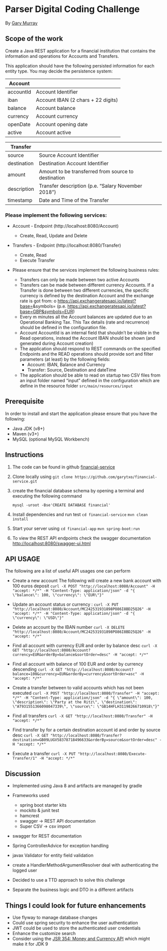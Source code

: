 # Parser Digital Coding Challenge

By [Gary Murray](mailto:garytxo@gmail.com)

## Scope of the work

Create a Java REST application for a financial institution that contains the information and operations for
Accounts​ and ​Transfers.​

This application should have the following ​persisted information​ for each entity type. You may decide the
persistence system:

| Account        |          | 
| ------------- |-------------|
| accountId     | Account​ Identifier |
| iban      | Account I​BAN (2 chars + 22 digits)      |  
| balance | Account​ balance     |    
| currency | Account​ currency    |
| openDate | Account​ opening date      |
| active | Account​ active     |



| Transfer        |          | 
| ------------- |-------------|
| source     | Source ​Account​ Identifier |
| destination      | Destination ​Account​ Identifier     |  
| amount | Amount to be transferred from ​source​ to ​destination     |    
| description | Transfer​ description (p.e. “Salary November 2018”)   |
| timestamp | Date and Time of the ​Transfer    |


### Please implement the following services:

- Account - Endpoint (​http://localhost:8080/Account​)
    
    * Create, Read, Update and Delete
- Transfers - Endpoint (​http://localhost:8080/Transfer​) 

    * Create, Read
    * Execute Transfer

- Please ensure that the services implement the following business rules:

    * Transfer​s can only be made between two active ​Accounts​ 
    * Transfer​s can be made between different currency ​Account​s. If a ​Transfer​ is done between two
      different currencies, the specific currency is defined by the destination ​Account​ and the exchange rate is got from:
      o https://api.exchangeratesapi.io/latest?base=<baseCode>&symbols=<currencyCode> 
      (p.e. https://api.exchangeratesapi.io/latest?base=GBP&symbols=EUR​)
    * Every m minutes all the ​Account​ balances are updated due to an Operational Banking Tax. This Tax details (rate and recurrence) should be defined in the configuration file.
    * Account​ AccountId is an internal field that shouldn’t be visible in the Read operations, instead the Account​ IBAN should be shown (and generated during Account creation)
    * The application should respond to REST commands on the specified Endpoints and the READ operations should provide sort and filter parameters (at least) by the following fields:
        * Account​: ​IBAN​, ​Balance​ and ​Currency
        * Transfer:​ ​Source​, ​Destination​ and ​dateTime
    * The application should be able to read on startup two CSV files from an input folder named “input” defined in the configuration
    which are define in the resource folder `src/main/resources/input`

## Prerequisite
In order to install and start the application please ensure that you have the following:
- Java JDK (v8+)
- Maven (v3+)
- MySQL (optional MySQL Workbench)


## Instructions
1. The code can be found in github  [financial-service](https://github.com/garytxo/financial-service)
2. Clone locally using
   `git clone https://github.com/garytxo/financial-service.git`
   
3. create the financial database schema by opening a terminal and executing the following command
    
    `mysql -uroot -Bse'CREATE DATABASE financial'`
4. Install dependencies and run test
    `cd financial-service`
    `mvn clean install`

5. Start your server using 
    `cd financial-app`
    `mvn spring-boot:run`
    
6. To view the REST API endpoints check the swagger documentation [http://localhost:8080/swagger-ui.html](http://localhost:8080/swagger-ui.html)


## API USAGE
The following are a list of useful API usages one can perform

-  Create a new account The following will create a new bank account with 100 euros deposit
`curl -X POST "http://localhost:8080/Account" -H "accept: */*" -H "Content-Type: application/json" -d "{ \"balance\": 100, \"currency\": \"EUR\"}"`

- Update an account status or currency :
`curl -X PUT "http://localhost:8080/Account/MC242531931898PO86I8BD25Q26" -H "accept: */*" -H "Content-Type: application/json" -d "{ \"currency\": \"USD\"}"`

- Delete an account by the IBAN number
`curl -X DELETE "http://localhost:8080/Account/MC242531931898PO86I8BD25Q26" -H "accept: */*"`

- Find all account with currency EUR and order by balance desc
`curl -X GET "http://localhost:8080/Account?currency=EUR&orderBy=balance&sortOrder=desc" -H "accept: */*"`

- Find all account with balance of 100 EUR and order by currency descending
`curl -X GET "http://localhost:8080/Account?balance=100&currency=EUR&orderBy=currency&sortOrder=asc" -H "accept: */*"`

- Create a transfer between to valid accounts which has not been executed
`curl -X POST "http://localhost:8080/Transfer" -H "accept: */*" -H "Content-Type: application/json" -d "{ \"amount\": 100, \"description\": \"Party at the Ritz\", \"destination\": \"AT931551366098047339\", \"source\": \"GB14HFLH31198266710918\"}"`

- Find all transfers 
`curl -X GET "http://localhost:8080/Transfer" -H "accept: */*"`

- Find transfer by for a certain destination account id and order by source desc
`curl -X GET "http://localhost:8080/Transfer?destination=GB09LUGV58378718496633&orderBy=source&sortOrder=desc" -H "accept: */*"`

- Execute a transfer 
`curl -X PUT "http://localhost:8080/Execute-Transfer/1" -H "accept: */*"`


## Discussion

* Implemented using Java 8 and artifacts are managed by gradle

* Frameworks used 
    * spring boot starter kits
    * mockito & junit test
    * hamcrest
    * swagger -> REST API documentation
    * Super CSV  ->  csv import
    
* swagger for REST documentation
* Spring ControllerAdvice for exception handling
* javax Validator for entity field validation
* create a HandlerMethodArgumentResolver deal with authenticating the logged user

* Decided to use a TTD approach to solve this challenge 
* Separate the business logic and DTO in a different artifacts 

## Things I could look for future enhancements 
- Use flyway to manage database changes
- Could use spring security to enhance the user authentication
- JWT could be used to store the authenticated user credentials 
- Enhance the customize search
- Consider using the [JSR 354: Money and Currency API](https://jcp.org/en/jsr/detail?id=354) which might make it for JDK 9